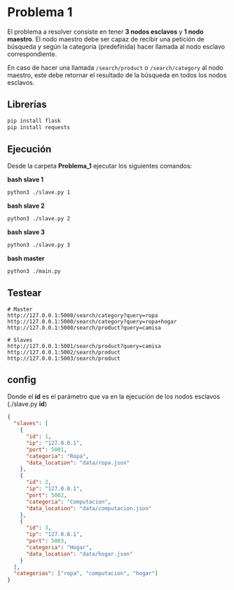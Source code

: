 # Problema 1

El problema a resolver consiste en tener **3 nodos esclavos** y **1 nodo maestro**. El nodo maestro debe ser capaz de recibir una petición de búsqueda y según la categoría (predefinida) hacer llamada al nodo esclavo correspondiente.

En caso de hacer una llamada `/search/product` o `/search/category` al nodo maestro, este debe retornar el resultado de la búsqueda en todos los nodos esclavos.

## Librerías

```python
pip install flask
pip install requests
```

## Ejecución

Desde la carpeta **Problema_1** ejecutar los siguientes comandos:

**bash slave 1**

```bash
python3 ./slave.py 1
```

**bash slave 2**

```bash
python3 ./slave.py 2
```

**bash slave 3**

```bash
python3 ./slave.py 3
```

**bash master**

```bash
python3 ./main.py
```

## Testear

```
# Master
http://127.0.0.1:5000/search/category?query=ropa
http://127.0.0.1:5000/search/category?query=ropa+hogar
http://127.0.0.1:5000/search/product?query=camisa

# Slaves
http://127.0.0.1:5001/search/product?query=camisa
http://127.0.0.1:5002/search/product
http://127.0.0.1:5003/search/product
```

## config

Donde el **id** es el parámetro que va en la ejecución de los nodos esclavos (./slave.py **id**)

```json
{
  "slaves": [
    {
      "id": 1,
      "ip": "127.0.0.1",
      "port": 5001,
      "categoria": "Ropa",
      "data_location": "data/ropa.json"
    },
    {
      "id": 2,
      "ip": "127.0.0.1",
      "port": 5002,
      "categoria": "Computacion",
      "data_location": "data/computacion.json"
    },
    {
      "id": 3,
      "ip": "127.0.0.1",
      "port": 5003,
      "categoria": "Hogar",
      "data_location": "data/hogar.json"
    }
  ],
  "categorias": ["ropa", "computacion", "hogar"]
}
```
